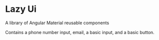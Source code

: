 # Lazy Ui

A library of Angular Material reusable components

Contains a phone number input, email, a basic input, and a basic button.
